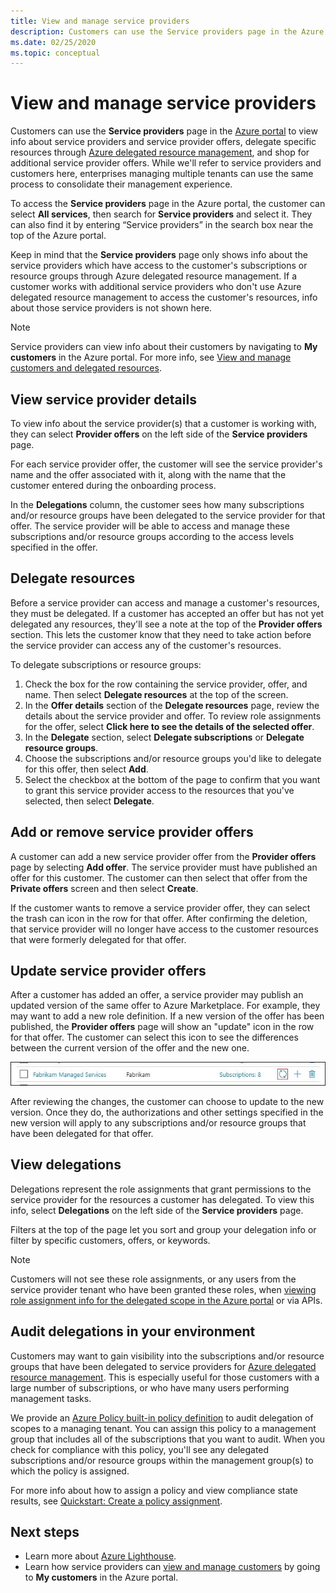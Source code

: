 ```yaml
---
title: View and manage service providers
description: Customers can use the Service providers page in the Azure portal to view info about service providers, service provider offers, and delegated resources.
ms.date: 02/25/2020
ms.topic: conceptual
---
```

# View and manage service providers

Customers can use the **Service providers** page in the [Azure portal](https://portal.azure.com) to view info about service providers and service provider offers, delegate specific resources through [Azure delegated resource management](../concepts/azure-delegated-resource-management.md), and shop for additional service provider offers. While we'll refer to service providers and customers here, enterprises managing multiple tenants can use the same process to consolidate their management experience.

To access the **Service providers** page in the Azure portal, the customer can select **All services**, then search for **Service providers** and select it. They can also find it by entering “Service providers” in the search box near the top of the Azure portal.

Keep in mind that the **Service providers** page only shows info about the service providers which have access to the customer's subscriptions or resource groups through Azure delegated resource management. If a customer works with additional service providers who don't use Azure delegated resource management to access the customer's resources, info about those service providers is not shown here.

> [!NOTE]
> Service providers can view info about their customers by navigating to **My customers** in the Azure portal. For more info, see [View and manage customers and delegated resources](view-manage-customers.md).

## View service provider details

To view info about the service provider(s) that a customer is working with, they can select **Provider offers** on the left side of the **Service providers** page.

For each service provider offer, the customer will see the service provider's name and the offer associated with it, along with the name that the customer entered during the onboarding process.

In the **Delegations** column, the customer sees how many subscriptions and/or resource groups have been delegated to the service provider for that offer. The service provider will be able to access and manage these subscriptions and/or resource groups according to the access levels specified in the offer.

## Delegate resources

Before a service provider can access and manage a customer's resources, they must be delegated. If a customer has accepted an offer but has not yet delegated any resources, they'll see a note at the top of the **Provider offers** section. This lets the customer know that they need to take action before the service provider can access any of the customer's resources.

To delegate subscriptions or resource groups:

1. Check the box for the row containing the service provider, offer, and name. Then select **Delegate resources** at the top of the screen.
1. In the **Offer details** section of the **Delegate resources** page, review the details about the service provider and offer. To review role assignments for the offer, select **Click here to see the details of the selected offer**.
1. In the **Delegate** section, select **Delegate subscriptions** or **Delegate resource groups**.
1. Choose the subscriptions and/or resource groups you'd like to delegate for this offer, then select **Add**.
1. Select the checkbox at the bottom of the page to confirm that you want to grant this service provider access to the resources that you've selected, then select **Delegate**.

## Add or remove service provider offers

A customer can add a new service provider offer from the **Provider offers** page by selecting **Add offer**. The service provider must have published an offer for this customer. The customer can then select that offer from the **Private offers** screen and then select **Create**.

If the customer wants to remove a service provider offer, they can select the trash can icon in the row for that offer. After confirming the deletion, that service provider will no longer have access to the customer resources that were formerly delegated for that offer.

## Update service provider offers

After a customer has added an offer, a service provider may publish an updated version of the same offer to Azure Marketplace. For example, they may want to add a new role definition. If a new version of the offer has been published, the **Provider offers** page will show an "update" icon in the row for that offer. The customer can select this icon to see the differences between the current version of the offer and the new one.

 ![Update offer icon](../media/update-offer.jpg)

After reviewing the changes, the customer can choose to update to the new version. Once they do, the authorizations and other settings specified in the new version will apply to any subscriptions and/or resource groups that have been delegated for that offer.

## View delegations

Delegations represent the role assignments that grant permissions to the service provider for the resources a customer has delegated. To view this info, select **Delegations** on the left side of the **Service providers** page.

Filters at the top of the page let you sort and group your delegation info or filter by specific customers, offers, or keywords.

> [!NOTE]
> Customers will not see these role assignments, or any users from the service provider tenant who have been granted these roles, when [viewing role assignment info for the delegated scope in the Azure portal](../../role-based-access-control/role-assignments-list-portal.md#list-role-assignments-at-a-scope) or via APIs.

## Audit delegations in your environment

Customers may want to gain visibility into the subscriptions and/or resource groups that have been delegated to service providers for [Azure delegated resource management](../concepts/azure-delegated-resource-management.md). This is especially useful for those customers with a large number of subscriptions, or who have many users performing management tasks.

We provide an [Azure Policy built-in policy definition](../../governance/policy/samples/built-in-policies.md#lighthouse) to audit delegation of scopes to a managing tenant. You can assign this policy to a management group that includes all of the subscriptions that you want to audit. When you check for compliance with this policy, you'll see any delegated subscriptions and/or resource groups within the management group(s) to which the policy is assigned.

For more info about how to assign a policy and view compliance state results, see [Quickstart: Create a policy assignment](../../governance/policy/assign-policy-portal.md).

## Next steps
 
- Learn more about [Azure Lighthouse](../overview.md).
- Learn how service providers can [view and manage customers](view-manage-customers.md) by going to **My customers** in the Azure portal.